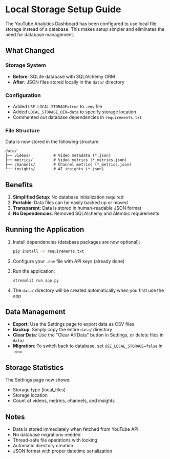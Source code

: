 # Local Storage Setup Guide

The YouTube Analytics Dashboard has been configured to use local file storage instead of a database. This makes setup simpler and eliminates the need for database management.

## What Changed

### Storage System
- **Before**: SQLite database with SQLAlchemy ORM
- **After**: JSON files stored locally in the `data/` directory

### Configuration
- Added `USE_LOCAL_STORAGE=true` to `.env` file
- Added `LOCAL_STORAGE_DIR=data` to specify storage location
- Commented out database dependencies in `requirements.txt`

### File Structure
Data is now stored in the following structure:
```
data/
├── videos/          # Video metadata (*.json)
├── metrics/         # Video metrics (*_metrics.json)
├── channels/        # Channel metrics (*_metrics.json)
└── insights/        # AI insights (*.json)
```

## Benefits

1. **Simplified Setup**: No database initialization required
2. **Portable**: Data files can be easily backed up or moved
3. **Transparent**: Data is stored in human-readable JSON format
4. **No Dependencies**: Removed SQLAlchemy and Alembic requirements

## Running the Application

1. Install dependencies (database packages are now optional):
   ```bash
   pip install -r requirements.txt
   ```

2. Configure your `.env` file with API keys (already done)

3. Run the application:
   ```bash
   streamlit run app.py
   ```

4. The `data/` directory will be created automatically when you first use the app

## Data Management

- **Export**: Use the Settings page to export data as CSV files
- **Backup**: Simply copy the entire `data/` directory
- **Clear Data**: Use the "Clear All Data" button in Settings, or delete files in `data/`
- **Migration**: To switch back to database, set `USE_LOCAL_STORAGE=false` in `.env`

## Storage Statistics

The Settings page now shows:
- Storage type (local_files)
- Storage location
- Count of videos, metrics, channels, and insights

## Notes

- Data is stored immediately when fetched from YouTube API
- No database migrations needed
- Thread-safe file operations with locking
- Automatic directory creation
- JSON format with proper datetime serialization